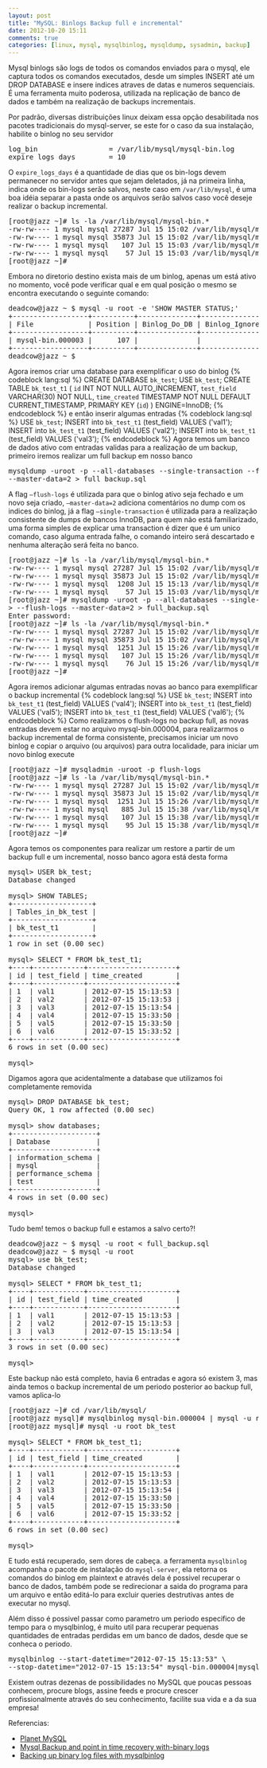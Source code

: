 ```yaml
---
layout: post
title: "MySQL: Binlogs Backup full e incremental"
date: 2012-10-20 15:11
comments: true
categories: [linux, mysql, mysqlbinlog, mysqldump, sysadmin, backup]
---
```


Mysql binlogs são logs de todos os comandos enviados para o mysql, ele captura todos os comandos executados, desde um simples INSERT até um DROP DATABASE e insere indices atraves de datas e numeros sequenciais. É uma ferramenta muito poderosa, utilizada na replicação de banco de dados e também na realização de backups incrementais.

Por padrão, diversas distribuições linux deixam essa opção desabilitada nos pacotes tradicionais do mysql-server, se este for o caso da sua instalação, habilite o binlog no seu servidor

<pre>
log_bin                 = /var/lib/mysql/mysql-bin.log
expire_logs_days        = 10
</pre>

O ``expire_logs_days`` é a quantidade de dias que os bin-logs devem permanecer no servidor antes que sejam deletados, já na primeira linha, indica onde os bin-logs serão salvos, neste caso em ``/var/lib/mysql``, é uma boa idéia separar a pasta onde os arquivos serão salvos caso você deseje realizar o backup incremental.
<pre>
[root@jazz ~]# ls -la /var/lib/mysql/mysql-bin.*
-rw-rw---- 1 mysql mysql 27287 Jul 15 15:02 /var/lib/mysql/mysql-bin.000001
-rw-rw---- 1 mysql mysql 35873 Jul 15 15:02 /var/lib/mysql/mysql-bin.000002
-rw-rw---- 1 mysql mysql   107 Jul 15 15:03 /var/lib/mysql/mysql-bin.000003
-rw-rw---- 1 mysql mysql    57 Jul 15 15:03 /var/lib/mysql/mysql-bin.index
[root@jazz ~]#
</pre>
Embora no diretorio destino exista mais de um binlog, apenas um está ativo no momento, você pode verificar qual e em qual posição o mesmo se encontra executando o seguinte comando:
<pre>
deadcow@jazz ~ $ mysql -u root -e 'SHOW MASTER STATUS;'
+------------------+----------+--------------+------------------+
| File             | Position | Binlog_Do_DB | Binlog_Ignore_DB |
+------------------+----------+--------------+------------------+
| mysql-bin.000003 |      107 |              |                  |
+------------------+----------+--------------+------------------+
deadcow@jazz ~ $
</pre>
Agora iremos criar uma database para exemplificar o uso do binlog
{% codeblock lang:sql %}
CREATE DATABASE `bk_test`;
USE `bk_test`;
CREATE TABLE `bk_test_t1` (
    `id` INT NOT NULL AUTO_INCREMENT,
    `test_field` VARCHAR(30) NOT NULL,
    `time_created` TIMESTAMP NOT NULL DEFAULT CURRENT_TIMESTAMP,
    PRIMARY KEY (`id`)
) ENGINE=InnoDB;
{% endcodeblock %}
e então inserir algumas entradas
{% codeblock lang:sql %}
USE `bk_test`;
INSERT into `bk_test_t1` (test_field) VALUES ('val1');
INSERT into `bk_test_t1` (test_field) VALUES ('val2');
INSERT into `bk_test_t1` (test_field) VALUES ('val3');
{% endcodeblock %}
Agora temos um banco de dados ativo com entradas validas para a realização de um backup, primeiro iremos realizar um full backup em nosso banco
<pre>
mysqldump -uroot -p --all-databases --single-transaction --flush-logs \
--master-data=2 > full_backup.sql
</pre>
A flag ``–flush-logs`` é utilizada para que o binlog ativo seja fechado e um novo seja criado, ``–master-data=2`` adiciona comentários no dump com os indices do binlog, já a flag ``–single-transaction`` é utilizada para a realização consistente de dumps de bancos InnoDB, para quem não está familiarizado, uma forma simples de explicar uma transaction é dizer que é um unico comando, caso alguma entrada falhe, o comando inteiro será descartado e nenhuma alteração será feita no banco.
<pre>
[root@jazz ~]# ls -la /var/lib/mysql/mysql-bin.*
-rw-rw---- 1 mysql mysql 27287 Jul 15 15:02 /var/lib/mysql/mysql-bin.000001
-rw-rw---- 1 mysql mysql 35873 Jul 15 15:02 /var/lib/mysql/mysql-bin.000002
-rw-rw---- 1 mysql mysql  1208 Jul 15 15:13 /var/lib/mysql/mysql-bin.000003
-rw-rw---- 1 mysql mysql    57 Jul 15 15:03 /var/lib/mysql/mysql-bin.index
[root@jazz ~]# mysqldump -uroot -p --all-databases --single-transaction \
> --flush-logs --master-data=2 > full_backup.sql
Enter password:
[root@jazz ~]# ls -la /var/lib/mysql/mysql-bin.*
-rw-rw---- 1 mysql mysql 27287 Jul 15 15:02 /var/lib/mysql/mysql-bin.000001
-rw-rw---- 1 mysql mysql 35873 Jul 15 15:02 /var/lib/mysql/mysql-bin.000002
-rw-rw---- 1 mysql mysql  1251 Jul 15 15:26 /var/lib/mysql/mysql-bin.000003
-rw-rw---- 1 mysql mysql   107 Jul 15 15:26 /var/lib/mysql/mysql-bin.000004
-rw-rw---- 1 mysql mysql    76 Jul 15 15:26 /var/lib/mysql/mysql-bin.index
[root@jazz ~]#
</pre>
Agora iremos adicionar algumas entradas novas ao banco para exemplificar o backup incremental
{% codeblock lang:sql %}
USE `bk_test`;
INSERT into `bk_test_t1` (test_field) VALUES ('val4');
INSERT into `bk_test_t1` (test_field) VALUES ('val5');
INSERT into `bk_test_t1` (test_field) VALUES ('val6');
{% endcodeblock %}
Como realizamos o flush-logs no backup full, as novas entradas devem estar no arquivo mysql-bin.000004, para realizarmos o backup incremental de forma consistente, precisamos iniciar um novo binlog e copiar o arquivo (ou arquivos) para outra localidade, para iniciar um novo binlog execute
<pre>
[root@jazz ~]# mysqladmin -uroot -p flush-logs
[root@jazz ~]# ls -la /var/lib/mysql/mysql-bin.*
-rw-rw---- 1 mysql mysql 27287 Jul 15 15:02 /var/lib/mysql/mysql-bin.000001
-rw-rw---- 1 mysql mysql 35873 Jul 15 15:02 /var/lib/mysql/mysql-bin.000002
-rw-rw---- 1 mysql mysql  1251 Jul 15 15:26 /var/lib/mysql/mysql-bin.000003
-rw-rw---- 1 mysql mysql   885 Jul 15 15:38 /var/lib/mysql/mysql-bin.000004
-rw-rw---- 1 mysql mysql   107 Jul 15 15:38 /var/lib/mysql/mysql-bin.000005
-rw-rw---- 1 mysql mysql    95 Jul 15 15:38 /var/lib/mysql/mysql-bin.index
[root@jazz ~]#
</pre>
Agora temos os componentes para realizar um restore a partir de um backup full e um incremental, nosso banco agora está desta forma
<pre>
mysql> USER bk_test;
Database changed

mysql> SHOW TABLES;
+-------------------+
| Tables_in_bk_test |
+-------------------+
| bk_test_t1        |
+-------------------+
1 row in set (0.00 sec)

mysql> SELECT * FROM bk_test_t1;
+----+------------+---------------------+
| id | test_field | time_created        |
+----+------------+---------------------+
| 1  | val1       | 2012-07-15 15:13:53 |
| 2  | val2       | 2012-07-15 15:13:53 |
| 3  | val3       | 2012-07-15 15:13:54 |
| 4  | val4       | 2012-07-15 15:33:50 |
| 5  | val5       | 2012-07-15 15:33:50 |
| 6  | val6       | 2012-07-15 15:33:52 |
+----+------------+---------------------+
6 rows in set (0.00 sec)

mysql>
</pre>
Digamos agora que acidentalmente a database que utilizamos foi completamente removida
<pre>
mysql> DROP DATABASE bk_test;
Query OK, 1 row affected (0.00 sec)

mysql> show databases;
+--------------------+
| Database           |
+--------------------+
| information_schema |
| mysql              |
| performance_schema |
| test               |
+--------------------+
4 rows in set (0.00 sec)

mysql>
</pre>
Tudo bem! temos o backup full e estamos a salvo certo?!
<pre>
deadcow@jazz ~ $ mysql -u root < full_backup.sql
deadcow@jazz ~ $ mysql -u root
mysql> use bk_test;
Database changed

mysql> SELECT * FROM bk_test_t1;
+----+------------+---------------------+
| id | test_field | time_created        |
+----+------------+---------------------+
| 1  | val1       | 2012-07-15 15:13:53 |
| 2  | val2       | 2012-07-15 15:13:53 |
| 3  | val3       | 2012-07-15 15:13:54 |
+----+------------+---------------------+
3 rows in set (0.00 sec)

mysql>
</pre>
Este backup não está completo, havia 6 entradas e agora só existem 3, mas ainda temos o backup incremental de um periodo posterior ao backup full, vamos aplica-lo
<pre>
[root@jazz ~]# cd /var/lib/mysql/
[root@jazz mysql]# mysqlbinlog mysql-bin.000004 | mysql -u root bk_test
[root@jazz mysql]# mysql -u root bk_test

mysql> SELECT * FROM bk_test_t1;
+----+------------+---------------------+
| id | test_field | time_created        |
+----+------------+---------------------+
| 1  | val1       | 2012-07-15 15:13:53 |
| 2  | val2       | 2012-07-15 15:13:53 |
| 3  | val3       | 2012-07-15 15:13:54 |
| 4  | val4       | 2012-07-15 15:33:50 |
| 5  | val5       | 2012-07-15 15:33:50 |
| 6  | val6       | 2012-07-15 15:33:52 |
+----+------------+---------------------+
6 rows in set (0.00 sec)

mysql>
</pre>
E tudo está recuperado, sem dores de cabeça. a ferramenta ``mysqlbinlog`` acompanha o pacote de instalação do ``mysql-server``, ela retorna os comandos do binlog em plaintext e através dela é possivel recuperar o banco de dados, também pode se redirecionar a saida do programa para um arquivo e então editá-lo para excluir queries destrutivas antes de executar no mysql.

Além disso é possivel passar como parametro um periodo especifico de tempo para o mysqlbinlog, é muito util para recuperar pequenas quantidades de entradas perdidas em um banco de dados, desde que se conheca o periodo.
<pre>
mysqlbinlog --start-datetime="2012-07-15 15:13:53" \ 
--stop-datetime="2012-07-15 15:13:54" mysql-bin.000004|mysql -uroot bk_test
</pre>
Existem outras dezenas de possibilidades no MySQL que poucas pessoas conhecem, procure blogs, assine feeds e procure crescer profissionalmente através do seu conhecimento, facilite sua vida e a da sua empresa!

Referencias:

* [Planet MySQL](http://planet.mysql.com)
* [Mysql Backup and point in time recovery with-binary logs](http://www.bytetouch.com/blog/system-administration/mysql-backup-and-point-in-time-recovery-with-binary-logs)
* [Backing up binary log files with mysqlbinlog](http://www.mysqlperformanceblog.com/2012/01/18/backing-up-binary-log-files-with-mysqlbinlog)

